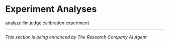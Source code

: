 # Experiment Analyses

analyze llm judge calibration experiment

---
*This section is being enhanced by The Research Company AI Agent*
